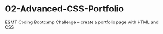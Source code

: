 # 02-Advanced-CSS-Portfolio
ESMT Coding Bootcamp Challenge – create a portfolio page with HTML and CSS
